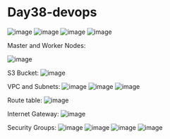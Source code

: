 # Day38-devops

![image](https://github.com/user-attachments/assets/c7a63997-df79-4d25-957e-835edcdc1f64)
![image](https://github.com/user-attachments/assets/06863ecc-67be-4b8b-ae28-ad68f629c314)
![image](https://github.com/user-attachments/assets/4d439506-c2f8-4240-9f29-c8b12defd526)
![image](https://github.com/user-attachments/assets/852bca63-6dc6-48c5-94c9-977b84de1aa2)

Master and Worker Nodes:

![image](https://github.com/user-attachments/assets/56d8c66d-227b-4e24-8fd4-05efc1a98edd)

S3 Bucket:
![image](https://github.com/user-attachments/assets/8b988d9d-8ecc-41cd-b69c-91b4e3a5e792)

VPC and Subnets:
![image](https://github.com/user-attachments/assets/c6367001-1315-4abb-8e80-68a923e37b21)
![image](https://github.com/user-attachments/assets/42698034-ce6a-4049-98da-63801524183b)
![image](https://github.com/user-attachments/assets/b12e8ac2-6b50-485c-9590-4b858a226766)

Route table:
![image](https://github.com/user-attachments/assets/6cee16c3-b764-401f-8957-eddca9d2be4e)

Internet Gateway:
![image](https://github.com/user-attachments/assets/f02e1d8c-c525-4709-b78d-0753f084813b)

Security Groups:
![image](https://github.com/user-attachments/assets/55dccde6-cbee-452a-b6fd-efd6aac2aaf2)
![image](https://github.com/user-attachments/assets/19e03eea-edce-4e7d-852d-c179674abf36)
![image](https://github.com/user-attachments/assets/826d11a4-39c7-4860-bb3c-e9c7eeed4645)
![image](https://github.com/user-attachments/assets/997eb0c7-220a-46c8-b724-b2559550d0e4)











